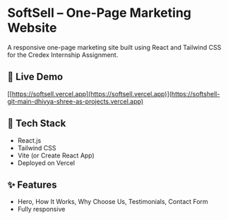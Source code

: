 # SoftSell – One-Page Marketing Website

A responsive one-page marketing site built using React and Tailwind CSS for the Credex Internship Assignment.

## 🔗 Live Demo
[[https://softsell.vercel.app](https://softsell.vercel.app)](https://softshell-git-main-dhivya-shree-as-projects.vercel.app)

## 🧰 Tech Stack
- React.js
- Tailwind CSS
- Vite (or Create React App)
- Deployed on Vercel

## ✨ Features
- Hero, How It Works, Why Choose Us, Testimonials, Contact Form
- Fully responsive
